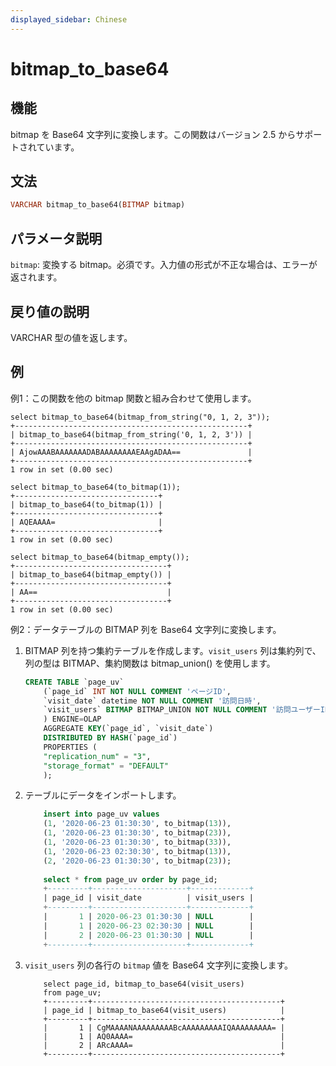 ```yaml
---
displayed_sidebar: Chinese
---
```


# bitmap_to_base64

## 機能

bitmap を Base64 文字列に変換します。この関数はバージョン 2.5 からサポートされています。

## 文法

```Haskell
VARCHAR bitmap_to_base64(BITMAP bitmap)
```

## パラメータ説明

`bitmap`: 変換する bitmap。必須です。入力値の形式が不正な場合は、エラーが返されます。

## 戻り値の説明

VARCHAR 型の値を返します。

## 例

例1：この関数を他の bitmap 関数と組み合わせて使用します。

```Plain
select bitmap_to_base64(bitmap_from_string("0, 1, 2, 3"));
+----------------------------------------------------+
| bitmap_to_base64(bitmap_from_string('0, 1, 2, 3')) |
+----------------------------------------------------+
| AjowAAABAAAAAAADABAAAAAAAAEAAgADAA==               |
+----------------------------------------------------+
1 row in set (0.00 sec)

select bitmap_to_base64(to_bitmap(1));
+--------------------------------+
| bitmap_to_base64(to_bitmap(1)) |
+--------------------------------+
| AQEAAAA=                       |
+--------------------------------+
1 row in set (0.00 sec)

select bitmap_to_base64(bitmap_empty());
+----------------------------------+
| bitmap_to_base64(bitmap_empty()) |
+----------------------------------+
| AA==                             |
+----------------------------------+
1 row in set (0.00 sec)
```

例2：データテーブルの BITMAP 列を Base64 文字列に変換します。

1. BITMAP 列を持つ集約テーブルを作成します。`visit_users` 列は集約列で、列の型は BITMAP、集約関数は bitmap_union() を使用します。

    ```SQL
    CREATE TABLE `page_uv`
        (`page_id` INT NOT NULL COMMENT 'ページID',
        `visit_date` datetime NOT NULL COMMENT '訪問日時',
        `visit_users` BITMAP BITMAP_UNION NOT NULL COMMENT '訪問ユーザーID'
        ) ENGINE=OLAP
        AGGREGATE KEY(`page_id`, `visit_date`)
        DISTRIBUTED BY HASH(`page_id`)
        PROPERTIES (
        "replication_num" = "3",
        "storage_format" = "DEFAULT"
        );
    ```

2. テーブルにデータをインポートします。

    ```SQL
        insert into page_uv values
        (1, '2020-06-23 01:30:30', to_bitmap(13)),
        (1, '2020-06-23 01:30:30', to_bitmap(23)),
        (1, '2020-06-23 01:30:30', to_bitmap(33)),
        (1, '2020-06-23 02:30:30', to_bitmap(13)),
        (2, '2020-06-23 01:30:30', to_bitmap(23));
      
        select * from page_uv order by page_id;
        +---------+---------------------+-------------+
        | page_id | visit_date          | visit_users |
        +---------+---------------------+-------------+
        |       1 | 2020-06-23 01:30:30 | NULL        |
        |       1 | 2020-06-23 02:30:30 | NULL        |
        |       2 | 2020-06-23 01:30:30 | NULL        |
        +---------+---------------------+-------------+
    ```

3. `visit_users` 列の各行の `bitmap` 値を Base64 文字列に変換します。

    ```Plain
        select page_id, bitmap_to_base64(visit_users)
        from page_uv;
        +---------+------------------------------------------+
        | page_id | bitmap_to_base64(visit_users)            |
        +---------+------------------------------------------+
        |       1 | CgMAAAANAAAAAAAAABcAAAAAAAAAIQAAAAAAAAA= |
        |       1 | AQ0AAAA=                                 |
        |       2 | ARcAAAA=                                 |
        +---------+------------------------------------------+
    ```

